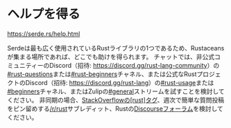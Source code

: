# ヘルプを得る

<https://serde.rs/help.html>

Serdeは最も広く使用されているRustライブラリの1つであるため、Rustaceansが集まる場所であれば、どこでも助けを得られます。
チャットでは、非公式コミュニティーのDiscord（招待: <https://discord.gg/rust-lang-community>）の[#rust-questions](https://discord.com/channels/273534239310479360/274215136414400513)または[#rust-beginners](https://discord.com/channels/273534239310479360/273541522815713281)チャネル、または公式なRustプロジェクトのDiscord（招待: <https://discord.gg/rust-lang>）の[#rust-usage](https://discord.com/channels/442252698964721669/443150878111694848)または[#beginners](https://discord.com/channels/442252698964721669/448238009733742612)チャネル、またはZulipの[#general](https://rust-lang.zulipchat.com/#narrow/stream/122651-general)ストリームを試すことを検討してください。
非同期の場合、[StackOverflowの[rust]タグ](https://stackoverflow.com/questions/tagged/rust)、週次で簡単な質問投稿をピン留めする[/r/rust](https://www.reddit.com/r/rust)サブレディット、Rustの[Discourseフォーラム](https://users.rust-lang.org/)を検討してください。
